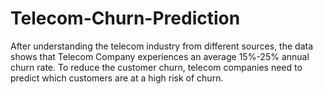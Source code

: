 # Telecom-Churn-Prediction
After understanding the telecom industry from different sources, the data shows that Telecom Company experiences an average 15%-25% annual churn rate. To reduce the customer churn, telecom companies need to predict which customers are at a high risk of churn. 
